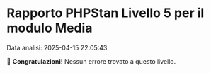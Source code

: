 # Rapporto PHPStan Livello 5 per il modulo Media

Data analisi: 2025-04-15 22:05:43

🎉 **Congratulazioni!** Nessun errore trovato a questo livello.

